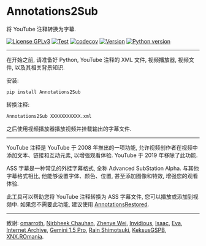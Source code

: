 # Annotations2Sub

将 YouTube 注释转换为字幕.

[![License GPLv3](https://img.shields.io/pypi/l/Annotations2Sub?color=1)](https://pypi.org/project/Annotations2Sub/)
[![Test](https://github.com/USED255/Annotations2Sub/actions/workflows/test.yml/badge.svg)](https://github.com/USED255/Annotations2Sub/actions/workflows/test.yml)
[![codecov](https://codecov.io/gh/USED255/Annotations2Sub/branch/master/graph/badge.svg?token=SSNQNEAXMP)](https://codecov.io/gh/USED255/Annotations2Sub)
[![Version](https://img.shields.io/pypi/v/Annotations2Sub)](https://pypi.org/project/Annotations2Sub)
[![Python version](https://img.shields.io/pypi/pyversions/Annotations2Sub)](https://pypi.org/project/Annotations2Sub)

---

在开始之前, 请准备好 Python, YouTube 注释的 XML 文件, 视频播放器, 视频文件, 以及其相关背景知识.

安装:

```bash
pip install Annotations2Sub
```

转换注释:

```bash
Annotations2Sub XXXXXXXXXXX.xml
```

之后使用视频播放器播放视频并挂载输出的字幕文件.

---

YouTube 注释是 YouTube 于 2008 年推出的一项功能, 允许视频创作者在视频中添加文本、链接和互动元素, 以增强观看体验. YouTube 于 2019 年移除了此功能.

ASS 字幕是一种常见的外挂字幕格式, 全称 Advanced SubStation Alpha. 与其他字幕格式相比, 他能够设置字体、颜色、位置, 甚至添加图像和特效, 增强您的观看体验.

此工具可以帮助您将 YouTube 注释转换为 ASS 字幕文件, 您可以播放或添加到视频中. 如果您不需要此功能, 建议使用 [AnnotationsRestored](https://github.com/isaackd/AnnotationsRestored).

---

致谢:
[omarroth](https://www.reddit.com/r/DataHoarder/comments/al7exa/youtube_annotation_archive_update_and_preview/),
[Nirbheek Chauhan](https://github.com/nirbheek/youtube-ass),
[Zhenye Wei](https://github.com/weizhenye/ASS/wiki/ASS-字幕格式规范),
[Invidious](https://invidious.io/),
[Isaac](https://github.com/isaackd/annotationlib),
[Eva](https://github.com/po5/assnotations),
[Internet Archive](https://archive.org/),
[Gemini 1.5 Pro](https://deepmind.google/models/gemini/pro/),
[Rain Shimotsuki](https://www.youtube.com/@rain_shimotsuki),
[KeksusGSPB](https://www.youtube.com/watch?v=c1iCjpxDxz4),
[XNX.ROmania](https://web.archive.org/web/20230227230532/https://www.youtube.com/watch?v=M2ryDEyyrXE).
